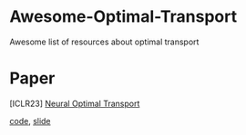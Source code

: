 # Awesome-Optimal-Transport
Awesome list of resources about optimal transport

# Paper

[ICLR23] [Neural Optimal Transport](https://openreview.net/forum?id=d8CBRlWNkqH)

 [code](https://github.com/iamalexkorotin/NeuralOptimalTransport), [slide](https://drive.google.com/file/d/1ce-Ge7IaA3_K5DVwa5cRbdxO9yFMBvh1/view)
 
 
